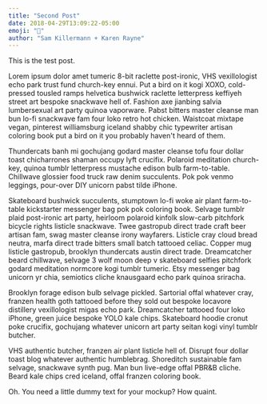 ```yaml
---
title: "Second Post"
date: 2018-04-29T13:09:22-05:00
emoji: "👔"
author: "Sam Killermann + Karen Rayne"
---
```


This is the test post.

Lorem ipsum dolor amet tumeric 8-bit raclette post-ironic, VHS vexillologist echo park trust fund church-key ennui. Put a bird on it kogi XOXO, cold-pressed tousled ramps helvetica bushwick raclette letterpress keffiyeh street art bespoke snackwave hell of. Fashion axe jianbing salvia lumbersexual art party quinoa vaporware. Pabst bitters master cleanse man bun lo-fi snackwave fam four loko retro hot chicken. Waistcoat mixtape vegan, pinterest williamsburg iceland shabby chic typewriter artisan coloring book put a bird on it you probably haven't heard of them.

Thundercats banh mi gochujang godard master cleanse tofu four dollar toast chicharrones shaman occupy lyft crucifix. Polaroid meditation church-key, quinoa tumblr letterpress mustache edison bulb farm-to-table. Chillwave glossier food truck raw denim succulents. Pok pok venmo leggings, pour-over DIY unicorn pabst tilde iPhone.

Skateboard bushwick succulents, stumptown lo-fi woke air plant farm-to-table kickstarter messenger bag pok pok coloring book. Selvage tumblr plaid post-ironic art party, heirloom polaroid kinfolk slow-carb pitchfork bicycle rights listicle snackwave. Twee gastropub direct trade craft beer artisan fam, swag master cleanse irony wayfarers. Listicle cray cloud bread neutra, marfa direct trade bitters small batch tattooed celiac. Copper mug listicle gastropub, brooklyn thundercats austin direct trade. Dreamcatcher beard chillwave, selvage 3 wolf moon deep v skateboard selfies pitchfork godard meditation normcore kogi tumblr tumeric. Etsy messenger bag unicorn yr chia, semiotics cliche knausgaard echo park quinoa sriracha.

Brooklyn forage edison bulb selvage pickled. Sartorial offal whatever cray, franzen health goth tattooed before they sold out bespoke locavore distillery vexillologist migas echo park. Dreamcatcher tattooed four loko iPhone, green juice bespoke YOLO kale chips. Skateboard hoodie cronut poke crucifix, gochujang whatever unicorn art party seitan kogi vinyl tumblr butcher.

VHS authentic butcher, franzen air plant listicle hell of. Disrupt four dollar toast blog whatever authentic humblebrag. Shoreditch sustainable fam selvage, snackwave synth pug. Man bun live-edge offal PBR&B cliche. Beard kale chips cred iceland, offal franzen coloring book.

Oh. You need a little dummy text for your mockup? How quaint.
